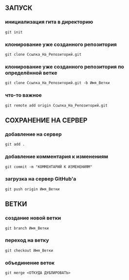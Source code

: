 ## ЗАПУСК
### инициализация гита в директорию
```
git init
```
### клонирование уже созданного репозитория
```
git clone Ссылка_На_Репозиторий.git
```
### клонирование уже созданного репозитория по определённой ветке
```
git clone Ссылка_На_Репозиторий.git -b Имя_Ветки
```
### что-то важное
```
git remote add origin Ссылка_На_Репозиторий.git
```

## СОХРАНЕНИЕ НА СЕРВЕР
### добавление на сервер
```
git add .
```
### добавление комментария к изменениям
```
git commit -m "КОММЕНТАРИЙ К ИЗМЕНЕНИЯМ"
```
### загрузка на сервер GitHub'а
```
git push origin Имя_Ветки 
```

## ВЕТКИ
### создание новой ветки
```
git branch Имя_Ветки
```
### переход на ветку
```
git checkout Имя_Ветки
```
### объединение веток
```
git merge <ОТКУДА ДУБЛИРОВАТЬ>
```